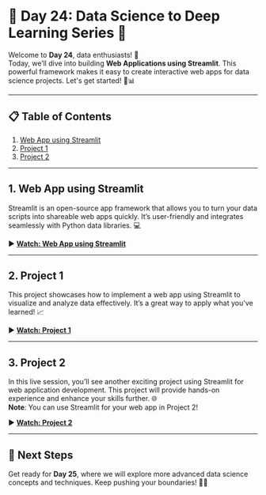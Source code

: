 # 🌟 **Day 24: Data Science to Deep Learning Series** 🌟

Welcome to **Day 24**, data enthusiasts! 🎉  
Today, we’ll dive into building **Web Applications using Streamlit**. This powerful framework makes it easy to create interactive web apps for data science projects. Let's get started! 🚀📊

---

## 📋 **Table of Contents**

1. [Web App using Streamlit](#web-app-using-streamlit)
2. [Project 1](#project-1)
3. [Project 2](#project-2)

---

## 1. Web App using Streamlit  
Streamlit is an open-source app framework that allows you to turn your data scripts into shareable web apps quickly. It’s user-friendly and integrates seamlessly with Python data libraries. 💻

▶️ **[Watch: Web App using Streamlit](https://youtu.be/SBEpTtAy-oU?si=IX4U2FAmp4k6O5Us)**

---

## 2. Project 1  
This project showcases how to implement a web app using Streamlit to visualize and analyze data effectively. It’s a great way to apply what you've learned! 📈

▶️ **[Watch: Project 1](https://youtu.be/QzTqFYTBh_I?si=0YRgLLJbicmMvhsq)**

---

## 3. Project 2  
In this live session, you’ll see another exciting project using Streamlit for web application development. This project will provide hands-on experience and enhance your skills further. 🌐  
**Note**: You can use Streamlit for your web app in Project 2!  

▶️ **[Watch: Project 2](https://www.youtube.com/live/p_tpQSY1aTs?si=L4qJ5e_ms0syjo1z)**

---

## 🔗 **Next Steps**

Get ready for **Day 25**, where we will explore more advanced data science concepts and techniques. Keep pushing your boundaries! 💪✨
